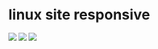 # linux site responsive
<img src="https://s8.uupload.ir/files/screenshot_(52)_04jf.png"/>
<img src="https://s8.uupload.ir/files/screenshot_(53)_qh45.png"/>
<img src="https://s8.uupload.ir/files/screenshot_(54)_zy3m.png"/>

